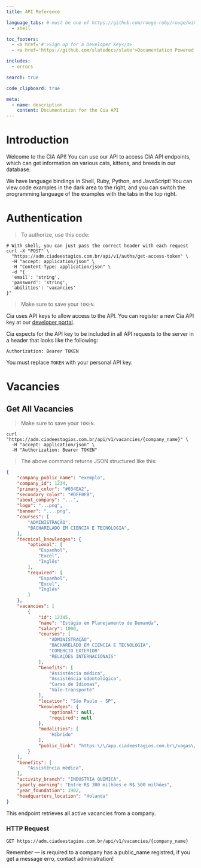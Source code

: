 ```yaml
---
title: API Reference

language_tabs: # must be one of https://github.com/rouge-ruby/rouge/wiki/List-of-supported-languages-and-lexers
  - shell

toc_footers:
  - <a href='#'>Sign Up for a Developer Key</a>
  - <a href='https://github.com/slatedocs/slate'>Documentation Powered by Slate</a>

includes:
  - errors

search: true

code_clipboard: true

meta:
  - name: description
    content: Documentation for the Cia API
---
```


# Introduction

Welcome to the CIA API! You can use our API to access CIA API endpoints, which can get information on various cats, kittens, and breeds in our database.

We have language bindings in Shell, Ruby, Python, and JavaScript! You can view code examples in the dark area to the right, and you can switch the programming language of the examples with the tabs in the top right.

# Authentication

> To authorize, use this code:

```shell
# With shell, you can just pass the correct header with each request
curl -X "POST" \
  "https://adm.ciadeestagios.com.br/api/v1/auths/get-access-token" \
  -H "accept: application/json" \
  -H "Content-Type: application/json" \
  -d "{
  'email': 'string',
  'password': 'string',
  'abilities': 'vacancies'
}"
```

> Make sure to save your `TOKEN`.

Cia uses API keys to allow access to the API. You can register a new Cia API key at our [developer portal](http://example.com/developers).

Cia expects for the API key to be included in all API requests to the server in a header that looks like the following:

`Authorization: Bearer TOKEN`

<aside class="notice">
You must replace <code>TOKEN</code> with your personal API key.
</aside>

# Vacancies

## Get All Vacancies

> Make sure to save your `TOKEN`.

```shell
curl "https://adm.ciadeestagios.com.br/api/v1/vacancies/{company_name}" \
  -H "accept: application/json" \
  -H "Authorization: Bearer TOKEN"
```

> The above command returns JSON structured like this:

```json
{
	"company_public_name": "exemplo",
	"company_id": 1234,
	"primary_color": "#034EA2",
	"secondary_color": "#DFF0FB",
	"about_company": "...",
	"logo": "...png",
	"banner": "....png",
	"courses": [
		"ADMINISTRAÇÃO",
		"BACHARELADO EM CIENCIA E TECNOLOGIA",
	],
	"tecnical_knowledges": {
		"optional": [
			"Espanhol",
			"Excel",
			"Inglês"
		],
		"required": [
			"Espanhol",
			"Excel",
			"Inglês"
		]
	},
	"vacancies": [
		{
			"id": 12345,
			"name": "Estágio em Planejamento de Demanda",
			"salary": 1000,
			"courses": [
				"ADMINISTRAÇÃO",
				"BACHARELADO EM CIENCIA E TECNOLOGIA",
				"COMERCIO EXTERIOR"
				"RELAÇÕES INTERNACIONAIS"
			],
			"benefits": [
				"Assistência médica",
				"Assistência odontológica",
				"Curso de Idiomas",
				"Vale-transporte"
			],
			"location": "São Paulo - SP",
			"knowledges": {
				"optional": null,
				"required": null
			},
			"modalities": [
				"Híbrido"
			],
			"public_link": "https:\/\/app.ciadeestagios.com.br\/vagas\/22192\/token\/555-aaa-222-ccc-1111"
		}
	],
	"benefits": [
		"Assistência médica",
	],
	"activity_branch": "INDUSTRIA QUIMICA",
	"yearly_earning": "Entre R$ 300 milhões e R$ 500 milhões",
	"year_foundation": 1902,
	"headquarters_location": "Holanda"
}
```

This endpoint retrieves all active vacancies from a company.

### HTTP Request

`GET https://adm.ciadeestagios.com.br/api/v1/vacancies/{company_name}`

<aside class="success">
Remember — is required to a company has a public_name registred, if you get a message erro, contact administration!
</aside>
